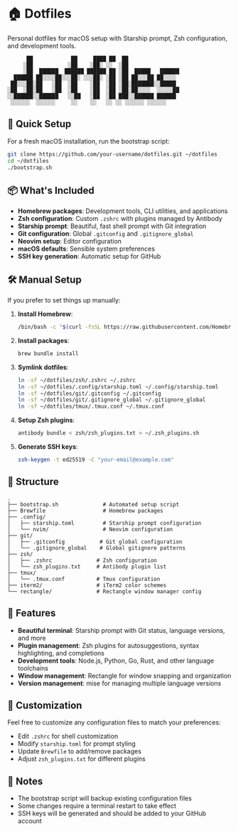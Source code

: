 # 🏠 Dotfiles

Personal dotfiles for macOS setup with Starship prompt, Zsh configuration, and development tools.

```text
      ██            ██     ████ ██  ██
     ░██           ░██    ░██░ ░░  ░██
     ░██  ██████  ██████ ██████ ██ ░██  █████   ██████
  ██████ ██░░░░██░░░██░ ░░░██░ ░██ ░██ ██░░░██ ██░░░░
 ██░░░██░██   ░██  ░██    ░██  ░██ ░██░███████░░█████
░██  ░██░██   ░██  ░██    ░██  ░██ ░██░██░░░░  ░░░░░██
░░██████░░██████   ░░██   ░██  ░██ ███░░██████ ██████
 ░░░░░░  ░░░░░░     ░░    ░░   ░░ ░░ ░░░░░░ ░░░░░░
```

## 🚀 Quick Setup

For a fresh macOS installation, run the bootstrap script:

```bash
git clone https://github.com/your-username/dotfiles.git ~/dotfiles
cd ~/dotfiles
./bootstrap.sh
```

## 📦 What's Included

- **Homebrew packages**: Development tools, CLI utilities, and applications
- **Zsh configuration**: Custom `.zshrc` with plugins managed by Antibody
- **Starship prompt**: Beautiful, fast shell prompt with Git integration
- **Git configuration**: Global `.gitconfig` and `.gitignore_global`
- **Neovim setup**: Editor configuration
- **macOS defaults**: Sensible system preferences
- **SSH key generation**: Automatic setup for GitHub

## 🛠 Manual Setup

If you prefer to set things up manually:

1. **Install Homebrew**:

   ```bash
   /bin/bash -c "$(curl -fsSL https://raw.githubusercontent.com/Homebrew/install/HEAD/install.sh)"
   ```

2. **Install packages**:

   ```bash
   brew bundle install
   ```

3. **Symlink dotfiles**:

   ```bash
   ln -sf ~/dotfiles/zsh/.zshrc ~/.zshrc
   ln -sf ~/dotfiles/.config/starship.toml ~/.config/starship.toml
   ln -sf ~/dotfiles/git/.gitconfig ~/.gitconfig
   ln -sf ~/dotfiles/git/.gitignore_global ~/.gitignore_global
   ln -sf ~/dotfiles/tmux/.tmux.conf ~/.tmux.conf
   ```

4. **Setup Zsh plugins**:

   ```bash
   antibody bundle < zsh/zsh_plugins.txt > ~/.zsh_plugins.sh
   ```

5. **Generate SSH keys**:

   ```bash
   ssh-keygen -t ed25519 -C "your-email@example.com"
   ```

## 📁 Structure

```text
.
├── bootstrap.sh              # Automated setup script
├── Brewfile                  # Homebrew packages
├── .config/
│   ├── starship.toml         # Starship prompt configuration
│   └── nvim/                 # Neovim configuration
├── git/
│   ├── .gitconfig           # Git global configuration
│   └── .gitignore_global    # Global gitignore patterns
├── zsh/
│   ├── .zshrc              # Zsh configuration
│   └── zsh_plugins.txt     # Antibody plugin list
├── tmux/
│   └── .tmux.conf          # Tmux configuration
├── iterm2/                 # iTerm2 color schemes
└── rectangle/              # Rectangle window manager config
```

## 🎨 Features

- **Beautiful terminal**: Starship prompt with Git status, language versions, and more
- **Plugin management**: Zsh plugins for autosuggestions, syntax highlighting, and completions
- **Development tools**: Node.js, Python, Go, Rust, and other language toolchains
- **Window management**: Rectangle for window snapping and organization
- **Version management**: mise for managing multiple language versions

## 🔧 Customization

Feel free to customize any configuration files to match your preferences:

- Edit `.zshrc` for shell customization
- Modify `starship.toml` for prompt styling
- Update `Brewfile` to add/remove packages
- Adjust `zsh_plugins.txt` for different plugins

## 📝 Notes

- The bootstrap script will backup existing configuration files
- Some changes require a terminal restart to take effect
- SSH keys will be generated and should be added to your GitHub account
